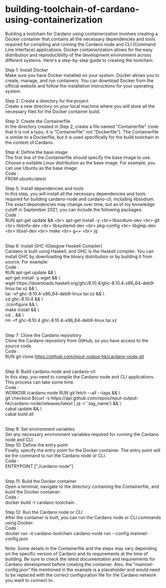 # building-toolchain-of-cardano-using-containerization

Building a toolchain for Cardano using containerization involves creating a Docker container that contains all the necessary dependencies and tools required for compiling and running the Cardano node and CLI (Command Line Interface) applications. Docker containerization allows for the easy distribution and reproducibility of the development environment across different systems. Here's a step-by-step guide to creating the toolchain:

Step 1: Install Docker<br>
Make sure you have Docker installed on your system. Docker allows you to create, manage, and run containers. You can download Docker from the official website and follow the installation instructions for your operating system.
<br>

Step 2: Create a directory for the project<br>
Create a new directory on your local machine where you will store all the necessary files for the Docker container build.
<br>

Step 3: Create the Containerfile<br>
In the directory created in Step 2, create a file named "Containerfile" (note that it is not a typo, it is "Containerfile" not "Dockerfile"). The Containerfile is similar to a Dockerfile, but it is used specifically for the build toolchain in the context of Cardano.
<br>

Step 4: Define the base image<br>
The first line of the Containerfile should specify the base image to use. Choose a suitable Linux distribution as the base image. For example, you can use Ubuntu as the base image:
<br>
Code : <br>
FROM ubuntu:latest
<br>

Step 5: Install dependencies and tools<br>
In this step, you will install all the necessary dependencies and tools required for building cardano-node and cardano-cli, including libsodium. The exact dependencies may change over time, but as of my knowledge cutoff in September 2021, you can include the following packages:
<br>
Code :
<br>
RUN apt-get update && \<br>
    apt-get install -y \<br>
    libsodium-dev \<br>
    git \<br>
    libtinfo-dev \<br>
    libsystemd-dev \<br>
    pkg-config \<br>
    libgmp-dev \<br>
    libssl-dev \<br>
    make \<br>
    g++ \<br>
    jq<br>

<br>
Step 6: Install GHC (Glasgow Haskell Compiler)
<br>
Cardano is built using Haskell, and GHC is the Haskell compiler. You can install GHC by downloading the binary distribution or by building it from source. For example:
<br>
Code : 
<br>
RUN apt-get update && \<br>
    apt-get install -y wget && \<br>
    wget https://downloads.haskell.org/ghc/8.10.4/ghc-8.10.4-x86_64-deb9-linux.tar.xz && \<br>
    tar -xf ghc-8.10.4-x86_64-deb9-linux.tar.xz && \<br>
    cd ghc-8.10.4 && \<br>
    ./configure && \<br>
    make install && \<br>
    cd .. && \<br>
    rm -rf ghc-8.10.4 ghc-8.10.4-x86_64-deb9-linux.tar.xz<br>
<br>

Step 7: Clone the Cardano repository<br>
Clone the Cardano repository from GitHub, so you have access to the source code.
<br>
Code : 
<br>
RUN git clone https://github.com/input-output-hk/cardano-node.git

<br>
Step 8: Build cardano-node and cardano-cli
<br>
In this step, you need to compile the Cardano node and CLI applications. This process can take some time.
<br>
Code : 
<br>
WORKDIR /cardano-node
RUN git fetch --all --tags && \<br>
    git checkout $(curl -s https://api.github.com/repos/input-output-hk/cardano-node/releases/latest | jq -r '.tag_name') && \<br>
    cabal update && \<br>
    cabal build all<br>
<br>

Step 9: Set environment variables
<br>
Set any necessary environment variables required for running the Cardano node and CLI.
<br>
Step 10: Define the entry point
<br>
Finally, specify the entry point for the Docker container. The entry point will be the command to run the Cardano node or CLI.
<br>
Code : 
<br>
ENTRYPOINT ["./cardano-node"]

<br>
Step 11: Build the Docker container<br>
Open a terminal, navigate to the directory containing the Containerfile, and build the Docker container:
<br>
Code :
<br>
docker build -t cardano-toolchain .
<br>

Step 12: Run the Cardano node or CLI
<br>
After the container is built, you can run the Cardano node or CLI commands using Docker:
<br>
Code : <br>
docker run -it cardano-toolchain cardano-node run --config mainnet-config.json
<br>

Note: Some details in the Containerfile and the steps may vary depending on the specific version of Cardano and its requirements at the time of building. Be sure to check the latest documentation and requirements for Cardano development before creating the container. Also, the "mainnet-config.json" file mentioned in the example is a placeholder and would need to be replaced with the correct configuration file for the Cardano network you want to connect to.
